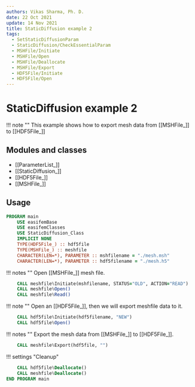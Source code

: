 ```yaml
---
authors: Vikas Sharma, Ph. D.
date: 22 Oct 2021
update: 14 Nov 2021
title: StaticDiffusion example 2
tags:
  - SetStaticDiffusionParam
  - StaticDiffusion/CheckEssentialParam
  - MSHFile/Initiate
  - MSHFile/Open
  - MSHFile/Deallocate
  - MSHFile/Export
  - HDF5File/Initiate
  - HDF5File/Open
---
```


# StaticDiffusion example 2

!!! note ""
    This example shows how to export mesh data from [[MSHFile_]] to [[HDF5File_]]

## Modules and classes

- [[ParameterList_]]
- [[StaticDiffusion_]]
- [[HDF5File_]]
- [[MSHFile_]]

## Usage

``` fortran
PROGRAM main
    USE easifemBase
    USE easifemClasses
    USE StaticDiffusion_Class
    IMPLICIT NONE
    TYPE(HDF5File_) :: hdf5file
    TYPE(MSHFile_) :: meshfile
    CHARACTER(LEN=*), PARAMETER :: mshfilename = "./mesh.msh"
    CHARACTER(LEN=*), PARAMETER :: hdf5filename = "./mesh.h5"
```

!!! notes ""
    Open [[MSHFile_]] mesh file.

```fortran
    CALL meshfile%Initiate(mshfilename, STATUS="OLD", ACTION="READ")
    CALL meshfile%Open()
    CALL meshfile%Read()
```

!!! note ""
    Open an [[HDF5File_]], then we will export meshfile data to it.

```fortran
    CALL hdf5file%Initiate(hdf5filename, "NEW")
    CALL hdf5file%Open()
```

!!! notes ""
    Export the mesh data from [[MSHFile_]] to [[HDF5File_]].

```fortran
    CALL meshfile%Export(hdf5file, "")
```

!!! settings "Cleanup"

```fortran
    CALL hdf5file%Deallocate()
    CALL meshfile%Deallocate()
END PROGRAM main
```
